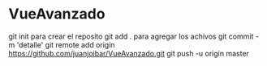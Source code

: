 # VueAvanzado
git init para crear el reposito
git add . para agregar los achivos 
git commit -m 'detalle'
git remote add origin https://github.com/juanjoibar/VueAvanzado.git
git push -u origin master
